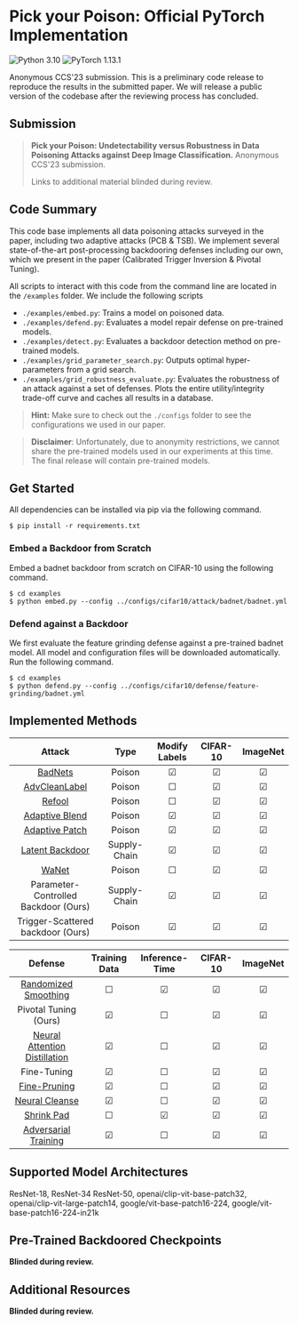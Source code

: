 # Pick your Poison: Official PyTorch Implementation
![Python 3.10](https://img.shields.io/badge/python-3.10-green.svg?style=plastic)
![PyTorch 1.13.1](https://img.shields.io/badge/torch-1.13.1-green.svg?style=plastic)

Anonymous CCS'23 submission. This is a preliminary code release to reproduce the results
in the submitted paper. We will release a public version of the codebase after the
reviewing process has concluded.

## Submission
> **Pick your Poison: Undetectability versus Robustness in Data Poisoning Attacks against Deep Image Classification.**
> Anonymous CCS'23 submission.
> 
> Links to additional material blinded during review.

## Code Summary
This code base implements all data poisoning attacks surveyed in the paper, including two
adaptive attacks (PCB & TSB). We implement several state-of-the-art post-processing
backdooring defenses including our own, which we present in the paper (Calibrated Trigger Inversion & Pivotal Tuning).

All scripts to interact with this code from the command line are located in the ```/examples``` folder. 
We include the following scripts

* ```./examples/embed.py```: Trains a model on poisoned data.
* ```./examples/defend.py```: Evaluates a model repair defense on pre-trained models.
* ```./examples/detect.py```: Evaluates a backdoor detection method on pre-trained models.
* ```./examples/grid_parameter_search.py```: Outputs optimal hyper-parameters from a grid search.
* ```./examples/grid_robustness_evaluate.py```: Evaluates the robustness of an attack against a set of defenses. 
Plots the entire utility/integrity trade-off curve and caches all results in a database. 

> **Hint:** Make sure to check out the ```./configs``` folder to see the configurations we used in our paper.

> **Disclaimer**: Unfortunately, due to anonymity restrictions, we cannot share the pre-trained models used in our experiments at this time.
> The final release will contain pre-trained models.

## Get Started
All dependencies can be installed via pip via the following command.
```shell
$ pip install -r requirements.txt
```

### Embed a Backdoor from Scratch
Embed a badnet backdoor from scratch on CIFAR-10 using the following command.
```shell
$ cd examples
$ python embed.py --config ../configs/cifar10/attack/badnet/badnet.yml
```


### Defend against a Backdoor
We first evaluate the feature grinding defense against a pre-trained badnet model.
All model and configuration files will be downloaded automatically.
Run the following command.
```shell
$ cd examples
$ python defend.py --config ../configs/cifar10/defense/feature-grinding/badnet.yml 
```

## Implemented Methods
|                                              Attack                                              |     Type     | Modify Labels |     CIFAR-10      |     ImageNet      |
|:------------------------------------------------------------------------------------------------:|:------------:|:-------------:|:-----------------:|:-----------------:|
|                           [BadNets](https://arxiv.org/abs/1708.06733)                            |    Poison    |    &#9745;    |      &#9745;      |      &#9745;      |
|              [AdvCleanLabel](https://people.csail.mit.edu/madry/lab/cleanlabel.pdf)              |    Poison    |    &#9744;    |      &#9745;      |      &#9745;      |
|                            [Refool](https://arxiv.org/abs/2007.02343)                            |    Poison    |    &#9744;    |      &#9745;      |      &#9745;      |
|                   [Adaptive Blend](https://openreview.net/pdf?id=_wSHsgrVali)                    |    Poison    |    &#9745;    |      &#9745;      |      &#9745;      |
|                   [Adaptive Patch](https://openreview.net/pdf?id=_wSHsgrVali)                    |    Poison    |    &#9745;    |      &#9745;      |      &#9745;      |
| [Latent Backdoor](https://people.cs.uchicago.edu/~ravenben/publications/pdf/pbackdoor-ccs19.pdf) | Supply-Chain |    &#9745;    |      &#9745;      |      &#9745;      |
|                          [WaNet](https://arxiv.org/pdf/2102.10369.pdf)                           |    Poison    |    &#9744;    |      &#9745;      |      &#9745;      |
|                               Parameter-Controlled Backdoor (Ours)                               | Supply-Chain |    &#9745;    |      &#9745;      |      &#9745;      |
|                                Trigger-Scattered backdoor (Ours)                                 |    Poison    |    &#9745;    |      &#9745;      |      &#9745;      |

|                                     Defense                                     | Training Data | Inference-Time | CIFAR-10 | ImageNet |
|:-------------------------------------------------------------------------------:|:-------------:|:--------------:|:--------:|:--------:|
|            [Randomized Smoothing](https://arxiv.org/abs/1902.02918)             |    &#9744;    |    &#9745;     | &#9745;  | &#9745;  |
|                              Pivotal Tuning (Ours)                              |    &#9745;    |    &#9744;     | &#9745;  | &#9745;  |
|        [Neural Attention Distillation](https://arxiv.org/abs/2101.05930)        |    &#9745;    |    &#9744;     | &#9745;  | &#9745;  |
|                                   Fine-Tuning                                   |    &#9745;    |    &#9744;     | &#9745;  | &#9745;  |
|                [Fine-Pruning](https://arxiv.org/abs/1805.12185)                 |    &#9745;    |    &#9744;     | &#9745;  | &#9745;  |
| [Neural Cleanse](https://ieeexplore.ieee.org/iel7/8826229/8835208/08835365.pdf) |    &#9745;    |    &#9744;     | &#9745;  | &#9745;  |
|               [Shrink Pad](https://arxiv.org/pdf/2104.02361.pdf)                |    &#9744;    |    &#9745;     | &#9745;  | &#9745;  |
|          [Adversarial Training](https://arxiv.org/pdf/1706.06083.pdf)           |    &#9745;    |    &#9744;     | &#9745;  | &#9745;  |



## Supported Model Architectures
ResNet-18, ResNet-34 ResNet-50, openai/clip-vit-base-patch32, openai/clip-vit-large-patch14,
google/vit-base-patch16-224, google/vit-base-patch16-224-in21k

## Pre-Trained Backdoored Checkpoints 
**Blinded during review.**

## Additional Resources
**Blinded during review.**
